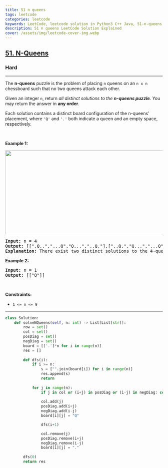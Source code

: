```yaml
---
title: 51 n queens
tags: leetcode
categories: leetcode
keywords: LeetCode, leetcode solution in Python3 C++ Java, 51-n-queens solution
description: 51 n queens LeetCode Solution Explained
cover: /assets/img/leetcode-cover-img.webp
---
```



<h2><a href="https://leetcode.com/problems/n-queens/">51. N-Queens</a></h2><h3>Hard</h3><hr><div><p>The <strong>n-queens</strong> puzzle is the problem of placing <code>n</code> queens on an <code>n x n</code> chessboard such that no two queens attack each other.</p>

<p>Given an integer <code>n</code>, return <em>all distinct solutions to the <strong>n-queens puzzle</strong></em>. You may return the answer in <strong>any order</strong>.</p>

<p>Each solution contains a distinct board configuration of the n-queens' placement, where <code>'Q'</code> and <code>'.'</code> both indicate a queen and an empty space, respectively.</p>

<p>&nbsp;</p>
<p><strong>Example 1:</strong></p>
<img alt="" src="https://assets.leetcode.com/uploads/2020/11/13/queens.jpg" style="width: 600px; height: 268px;">
<pre><strong>Input:</strong> n = 4
<strong>Output:</strong> [[".Q..","...Q","Q...","..Q."],["..Q.","Q...","...Q",".Q.."]]
<strong>Explanation:</strong> There exist two distinct solutions to the 4-queens puzzle as shown above
</pre>

<p><strong>Example 2:</strong></p>

<pre><strong>Input:</strong> n = 1
<strong>Output:</strong> [["Q"]]
</pre>

<p>&nbsp;</p>
<p><strong>Constraints:</strong></p>

<ul>
	<li><code>1 &lt;= n &lt;= 9</code></li>
</ul>
</div>

---




```python
class Solution:
    def solveNQueens(self, n: int) -> List[List[str]]:
        row = set()
        col = set()
        posDiag = set()
        negDiag = set()
        board = [['.']*n for i in range(n)]
        res = []
        
        def dfs(i):
            if i >= n: 
                s = ["".join(board[i]) for i in range(n)]
                res.append(s)
                return
            
            for j in range(n):
                if j in col or (i+j) in posDiag or (i-j) in negDiag: continue
                
                col.add(j)
                posDiag.add(i+j)
                negDiag.add(i-j)
                board[i][j] = "Q"

                dfs(i+1)

                col.remove(j)
                posDiag.remove(i+j)
                negDiag.remove(i-j)
                board[i][j] = "."
        
        dfs(0)
        return res

```
